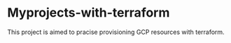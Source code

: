 # Myprojects-with-terraform
This project is aimed to pracise provisioning GCP resources with terraform.
